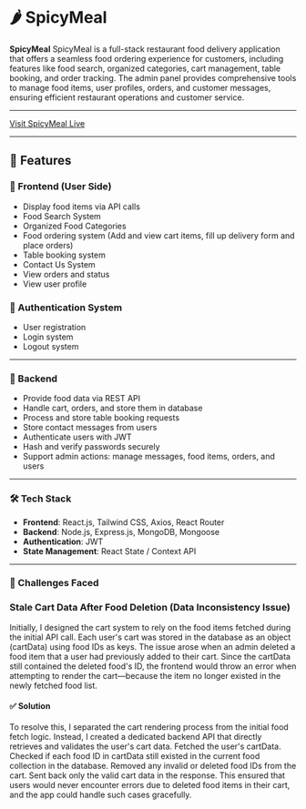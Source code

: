 # 🌶️ SpicyMeal

**SpicyMeal** SpicyMeal is a full-stack restaurant food delivery application that offers a seamless food ordering experience for customers, including features like food search, organized categories, cart management, table booking, and order tracking. The admin panel provides comprehensive tools to manage food items, user profiles, orders, and customer messages, ensuring efficient restaurant operations and customer service.

---

[Visit SpicyMeal Live](https://spicymeal.vercel.app/)


---

## 🚀 Features

### 🧾 Frontend (User Side)

- Display food items via API calls  
- Food Search System  
- Organized Food Categories  
- Food ordering system (Add and view cart items, fill up delivery form and place orders)  
- Table booking system  
- Contact Us System  
- View orders and status  
- View user profile 

### 🧾 Authentication System

- User registration
- Login system
- Logout system

---

### 🔧 Backend

- Provide food data via REST API  
- Handle cart, orders, and store them in database  
- Process and store table booking requests  
- Store contact messages from users  
- Authenticate users with JWT  
- Hash and verify passwords securely  
- Support admin actions: manage messages, food items, orders, and users  

---

### 🛠️ Tech Stack

- **Frontend**: React.js, Tailwind CSS, Axios, React Router
- **Backend**: Node.js, Express.js, MongoDB, Mongoose
- **Authentication**: JWT
- **State Management**: React State / Context API

---

### 🧠 Challenges Faced

### Stale Cart Data After Food Deletion (Data Inconsistency Issue)

Initially, I designed the cart system to rely on the food items fetched during the initial API call. Each user's cart was stored in the database as an object (cartData) using food IDs as keys. The issue arose when an admin deleted a food item that a user had previously added to their cart. Since the cartData still contained the deleted food's ID, the frontend would throw an error when attempting to render the cart—because the item no longer existed in the newly fetched food list.

#### ✅ Solution

To resolve this, I separated the cart rendering process from the initial food fetch logic. Instead, I created a dedicated backend API that directly retrieves and validates the user's cart data. Fetched the user's cartData. Checked if each food ID in cartData still existed in the current food collection in the database. Removed any invalid or deleted food IDs from the cart. Sent back only the valid cart data in the response. This ensured that users would never encounter errors due to deleted food items in their cart, and the app could handle such cases gracefully.
